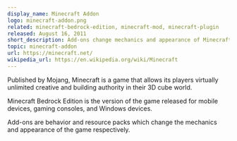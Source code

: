 ```yaml
---
display_name: Minecraft Addon
logo: minecraft-addon.png
related: minecraft-bedrock-edition, minecraft-mod, minecraft-plugin
released: August 16, 2011
short_description: Add-ons change mechanics and appearance of Minecraft BE.
topic: minecraft-addon
url: https://minecraft.net/
wikipedia_url: https://en.wikipedia.org/wiki/Minecraft
---
```

Published by Mojang, Minecraft is a game that allows its players virtually unlimited creative and building authority in their 3D cube world.

Minecraft Bedrock Edition is the version of the game released for mobile devices, gaming consoles, and Windows devices.

Add-ons are behavior and resource packs which change the mechanics and appearance of the game respectively.
